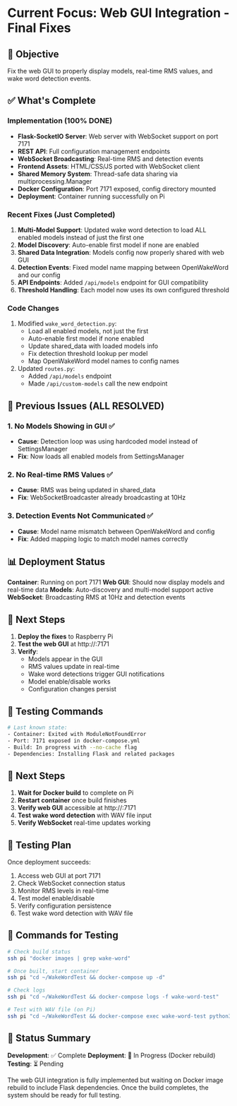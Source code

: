 # Current Focus: Web GUI Integration - Final Fixes

## 🎯 Objective
Fix the web GUI to properly display models, real-time RMS values, and wake word detection events.

## ✅ What's Complete

### Implementation (100% DONE)
- **Flask-SocketIO Server**: Web server with WebSocket support on port 7171
- **REST API**: Full configuration management endpoints  
- **WebSocket Broadcasting**: Real-time RMS and detection events
- **Frontend Assets**: HTML/CSS/JS ported with WebSocket client
- **Shared Memory System**: Thread-safe data sharing via multiprocessing.Manager
- **Docker Configuration**: Port 7171 exposed, config directory mounted
- **Deployment**: Container running successfully on Pi

### Recent Fixes (Just Completed)
1. **Multi-Model Support**: Updated wake word detection to load ALL enabled models instead of just the first one
2. **Model Discovery**: Auto-enable first model if none are enabled
3. **Shared Data Integration**: Models config now properly shared with web GUI
4. **Detection Events**: Fixed model name mapping between OpenWakeWord and our config
5. **API Endpoints**: Added `/api/models` endpoint for GUI compatibility
6. **Threshold Handling**: Each model now uses its own configured threshold

### Code Changes
1. Modified `wake_word_detection.py`:
   - Load all enabled models, not just the first
   - Auto-enable first model if none enabled
   - Update shared_data with loaded models info
   - Fix detection threshold lookup per model
   - Map OpenWakeWord model names to config names
2. Updated `routes.py`:
   - Added `/api/models` endpoint
   - Made `/api/custom-models` call the new endpoint

## 🚨 Previous Issues (ALL RESOLVED)

### 1. No Models Showing in GUI ✅
- **Cause**: Detection loop was using hardcoded model instead of SettingsManager
- **Fix**: Now loads all enabled models from SettingsManager

### 2. No Real-time RMS Values ✅
- **Cause**: RMS was being updated in shared_data
- **Fix**: WebSocketBroadcaster already broadcasting at 10Hz

### 3. Detection Events Not Communicated ✅
- **Cause**: Model name mismatch between OpenWakeWord and config
- **Fix**: Added mapping logic to match model names correctly

## 📊 Deployment Status

**Container**: Running on port 7171
**Web GUI**: Should now display models and real-time data
**Models**: Auto-discovery and multi-model support active
**WebSocket**: Broadcasting RMS at 10Hz and detection events

## 🔧 Next Steps

1. **Deploy the fixes** to Raspberry Pi
2. **Test the web GUI** at http://<pi-ip>:7171
3. **Verify**:
   - Models appear in the GUI
   - RMS values update in real-time
   - Wake word detections trigger GUI notifications
   - Model enable/disable works
   - Configuration changes persist

## 📝 Testing Commands

```bash
# Last known state:
- Container: Exited with ModuleNotFoundError
- Port: 7171 exposed in docker-compose.yml
- Build: In progress with --no-cache flag
- Dependencies: Installing Flask and related packages
```

## 🔧 Next Steps

1. **Wait for Docker build** to complete on Pi
2. **Restart container** once build finishes
3. **Verify web GUI** accessible at http://<pi-ip>:7171
4. **Test wake word detection** with WAV file input
5. **Verify WebSocket** real-time updates working

## 🎯 Testing Plan

Once deployment succeeds:
1. Access web GUI at port 7171
2. Check WebSocket connection status
3. Monitor RMS levels in real-time
4. Test model enable/disable
5. Verify configuration persistence
6. Test wake word detection with WAV file

## 📝 Commands for Testing

```bash
# Check build status
ssh pi "docker images | grep wake-word"

# Once built, start container
ssh pi "cd ~/WakeWordTest && docker-compose up -d"

# Check logs
ssh pi "cd ~/WakeWordTest && docker-compose logs -f wake-word-test"

# Test with WAV file (on Pi)
ssh pi "cd ~/WakeWordTest && docker-compose exec wake-word-test python3 -m hey_orac.wake_word_detection --input-wav /app/wake_word_test_20250718_131542.wav"
```

## 🚦 Status Summary

**Development**: ✅ Complete
**Deployment**: 🔄 In Progress (Docker rebuild)
**Testing**: ⏳ Pending

The web GUI integration is fully implemented but waiting on Docker image rebuild to include Flask dependencies. Once the build completes, the system should be ready for full testing.